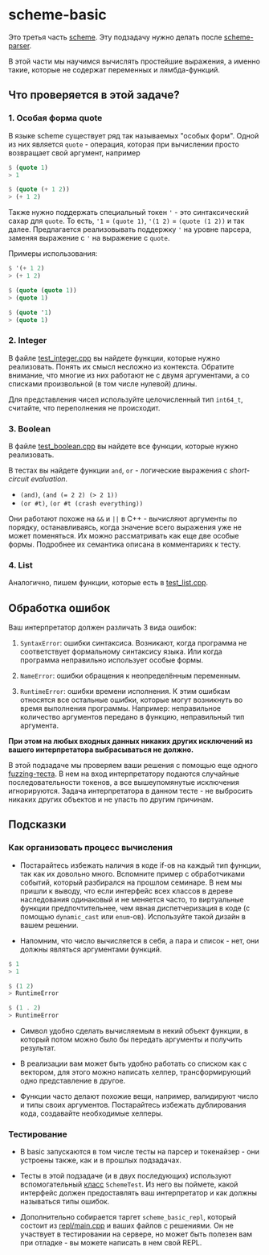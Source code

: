 # scheme-basic

Это третья часть [scheme](..). Эту подзадачу нужно делать после [scheme-parser](../parser).

В этой части мы научимся вычислять простейшие выражения, а именно такие, которые не содержат переменных и лямбда-функций.

## Что проверяется в этой задаче?

### 1. Особая форма quote

В языке scheme существует ряд так называемых "особых форм". Одной из них является `quote` - операция, которая при вычислении просто возвращает свой аргумент, например

```scheme
$ (quote 1)
> 1

$ (quote (+ 1 2))
> (+ 1 2)
```

Также нужно поддержать специальный токен `'` - это синтаксический сахар для `quote`. То есть, `'1` = `(quote 1)`, `'(1 2)` = `(quote (1 2))` и так далее. Предлагается реализовывать поддержку `'` на уровне парсера, заменяя выражение с `'` на выражение с `quote`. 

Примеры использования:

```scheme
$ '(+ 1 2)
> (+ 1 2)

$ (quote (quote 1))
> (quote 1)

$ (quote '1)
> (quote 1)
```

### 2. Integer

В файле [test_integer.cpp](./tests/test_integer.cpp) вы найдете функции, которые нужно реализовать. Понять их смысл несложно из контекста. Обратите внимание, что многие из них работают не с двумя аргументами, а со списками произвольной (в том числе нулевой) длины.

Для представления чисел используйте целочисленный тип `int64_t`, считайте, что переполнения не происходит.

### 3. Boolean

В файле [test_boolean.cpp](./test_boolean.cpp) вы найдете все функции, которые нужно реализовать.

В тестах вы найдете функции `and`, `or` - логические выражения с _short-circuit evaluation_.

* `(and)`, `(and (= 2 2) (> 2 1))`
* `(or #t)`, `(or #t (crash everything))`

Они работают похоже на `&&` и `||` в C++ - вычисляют аргументы по порядку, останавливаясь, когда значение всего выражения уже не может поменяться. Их можно рассматривать как еще две особые формы. Подробнее их семантика описана в комментариях к тесту.

### 4. List

Аналогично, пишем функции, которые есть в [test_list.cpp](./test_list.cpp).

## Обработка ошибок

Ваш интерпретатор должен различать 3 вида ошибок:

1. `SyntaxError`: ошибки синтаксиса. Возникают, когда программа не соответствует формальному синтаксису языка. Или когда программа неправильно использует особые формы.

2. `NameError`: ошибки обращения к неопределённым переменным.

3. `RuntimeError`: ошибки времени исполнения. К этим ошибкам относятся все остальные ошибки, которые могут возникнуть во время выполнения программы. Например: неправильное количество аргументов передано в функцию, неправильный тип аргумента.

**При этом на любых входных данных никаких других исключений из вашего интерпретатора выбрасываться не должно.**

В этой подзадаче мы проверяем ваши решения с помощью еще одного [fuzzing-теста](./tests/test_fuzzing_2.cpp). В нем на вход интерпретатору подаются случайные последовательности токенов, а все вышеупомянутые исключения игнорируются. Задача интерпретатора в данном тесте - не выбросить никаких других объектов и не упасть по другим причинам.

## Подсказки

### Как организовать процесс вычисления

* Постарайтесь избежать наличия в коде if-ов на каждый тип функции, так как их довольно много. Вспомните пример с обработчиками событий, который разбирался на прошлом семинаре. В нем мы пришли к выводу, что если интерфейс всех классов в дереве наследования одинаковый и не меняется часто, то виртуальные функции предпочтительнее, чем явная диспетчеризация в коде (с помощью `dynamic_cast` или `enum`-ов). Используйте такой дизайн в вашем решении.

* Напомним, что число вычисляется в себя, а пара и список - нет, они должны являться аргументами функций.

```scheme
$ 1
> 1

$ (1 2)
> RuntimeError

$ (1 . 2)
> RuntimeError
```

* Символ удобно сделать вычисляемым в некий объект функции, в который потом можно было бы передать аргументы и получить
  результат.

* В реализации вам может быть удобно работать со списком как с вектором, для этого можно написать хелпер, трансформирующий одно представление в другое.

* Функции часто делают похожие вещи, например, валидируют число и типы своих аргументов. Постарайтесь избежать дублирования кода, создавайте необходимые хелперы.

### Тестирование

* В basic запускаются в том числе тесты на парсер и токенайзер - они устроены также, как и в прошлых подзадачах.

* Тесты в этой подзадаче (и в двух последующих) используют вспомогательный [класс](./tests/scheme_test.h) `SchemeTest`. Из него вы поймете, какой интерфейс должен предоставлять ваш интерпретатор и как должны называться типы ошибок.

* Дополнительно собирается таргет `scheme_basic_repl`, который состоит из [repl/main.cpp](./repl/main.cpp) и ваших файлов с решениями. Он не участвует в тестировании на сервере, но может быть полезен вам при отладке - вы можете написать в нем свой REPL.
